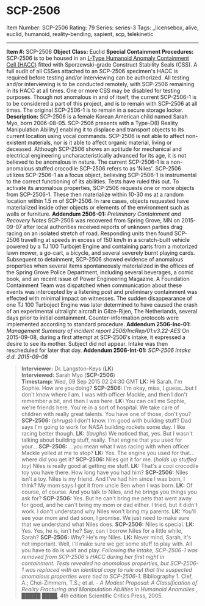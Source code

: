 # SCP-2506
Item Number: SCP-2506
Rating: 79
Series: series-3
Tags: _licensebox, alive, euclid, humanoid, reality-bending, sapient, scp, telekinetic

---

**Item #:** SCP-2506
**Object Class:** Euclid
**Special Containment Procedures:** SCP-2506 is to be housed in an [L-Type Humanoid Anomaly Containment Cell (HACC)](/reach-s-blueprint-folder) fitted with Sporzewski-grade Construct Stability Seals (CSS). A full audit of all CSSes attached to an SCP-2506 specimen's HACC is required before testing and/or interviewing can be authorized. All testing and/or interviewing is to be conducted remotely, with SCP-2506 remaining in its HACC at all times. One or more CSS may be disabled for testing purposes.
Though not anomalous in and of itself, the current SCP-2506-1 is to be considered a part of this project, and is to remain with SCP-2506 at all times. The original SCP-2506-1 is to remain in a secure storage locker.
**Description:** SCP-2506 is a female Korean American child named Sarah Myo, born 2006-08-05. SCP-2506 presents with a Type-D(I) Reality Manipulation Ability[1](javascript:;) enabling it to displace and transport objects to its current location using vocal commands. SCP-2506 is not able to affect non-existent materials, nor is it able to affect organic material, living or deceased.
Although SCP-2506 shows an aptitude for mechanical and electrical engineering uncharacteristically advanced for its age, it is not believed to be anomalous in nature.
The current SCP-2506-1 is a non-anomalous stuffed crocodile SCP-2506 refers to as 'Niles'. SCP-2506 utilizes SCP-2506-1 as a focus object, believing SCP-2506-1 is instrumental to the correct functioning of its abilities. Tests have ruled this out. To activate its anomalous properties, SCP-2506 requests one or more objects from SCP-2506-1. These then materialize within 10-30 ms at a random location within 1.5 m of SCP-2506. In rare cases, objects requested have materialized inside other objects or elements of the environment such as walls or furniture.
**Addendum 2506-01:** _Preliminary Containment and Recovery Notes_
SCP-2506 was recovered from Spring Grove, MN on 2015-09-07 after local authorities received reports of unknown parties drag racing on an isolated stretch of road. Responding units then found SCP-2506 travelling at speeds in excess of 150 km/h in a scratch-built vehicle powered by a TJ 100 Turbojet Engine and containing parts from a motorized lawn mower, a go-cart, a bicycle, and several severely burnt playing cards. Subsequent to detainment, SCP-2506 showed evidence of anomalous properties when several items spontaneously materialized in the offices of the Spring Grove Police Department, including several beverages, a comic book, and an recent issue of Power Engineering Magazine. A Foundation Containment Team was dispatched when communication about these events was intercepted by a listening post and preliminary containment was effected with minimal impact on witnesses.
The sudden disappearance of one TJ 100 Turboject Engine was later determined to have caused the crash of an experimental ultralight aircraft in Gilze-Rijen, The Netherlands, several days prior to initial containment. Counter-information protocols were implemented according to standard procedure.
**Addendum 2506-Inc-01:** _Management Summary of incident report 2506/IncRep/01:v3.22-AES_
On 2015-09-08, during a first attempt at SCP-2506's intake, it expressed a desire to see its mother. Subject did not appear. Intake was then rescheduled for later that day.
**Addendum 2506-Int-01:** _SCP-2506 intake d.d. 2015-09-08_
> **Interviewer:** Dr. Langston-Keys (**LK**)  
>  **Interviewed:** Sarah Myo (**SCP-2506**)  
>  **Timestamp:** Wed, 09 Sep 2015 02:24:30 GMT
> **LK:** Hi Sarah. I'm Sophie. How are you doing?
> **SCP-2506:** I'm okay, miss, I guess…but I don't know where I am. I was with officer Mackle, and then I don't remember a bit, and then I was here.
> **LK:** You can call me Sophie, we're friends here. You're in a sort of hospital. We take care of children with really great talents. You have one of those, don't you?
> **SCP-2506:** (_shrugs_) I don't know. I'm good with building stuff? Dad says I'm going to work for NASA building rockets some day. I like racing better though.
> **LK:** (_laughs_) We noticed that, yes. But I wasn't talking about building stuff, really. That engine that you used for your…
> **SCP-2506:** …you mean what I was racing with when officer Mackle yelled at me to stop?
> **LK:** Yes. The engine you used for that…where did you get it?
> **SCP-2506:** Niles got it for me. (_holds up stuffed toy_) Niles is really good at getting me stuff.
> **LK:** That's a cool crocodile toy you have there. How long have you had him?
> **SCP-2506:** Niles isn't a toy. Niles is my friend. And I've had him since I was born, I think? My mom says I got it from uncle Ben when I was born.
> **LK:** Of course, of course. And you talk to Niles, and he brings you things you ask for?
> **SCP-2506:** Yes. But he can't bring me pets that went away for good, and he can't bring my mom or dad either. I tried, but it didn't work. I don't understand why Niles won't bring my parents.
> **LK:** You'll see your mom and dad soon, I promise. We just need to make sure that we understand what Niles does.
> **SCP-2506:** Niles is special.
> **LK:** Yes. Yes, he is, isn't he? Say, can I borrow Niles for a little while, Sarah?
> **SCP-2506:** Why? He's _my_ Niles.
> **LK:** Never mind, Sarah, it's not important. Well, I'll make sure we get some stuff to play with. All you have to do is wait and play.
_Following the intake, SCP-2506-1 was removed from SCP-2506's HACC during her first night in containment. Tests revealed no anomalous properties, but SCP-2506-1 was replaced with an identical copy to rule out that the suspected anomalous properties were tied to SCP-2506-1._
Bibliography
1\. Clef, A.; Choi-Zimmern, T.S.; et al. - _A Modest Proposal: A Classification of Reality Fracturing and Manipulation Abilities in Humanoid Anomalies_ , █████ ████, 4th edition Scientific Critics Press, 2005.